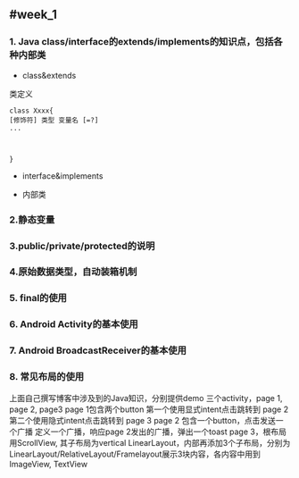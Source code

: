 #week_1
 ---
### 1. Java class/interface的extends/implements的知识点，包括各种内部类 
 * class&extends
 
类定义

    class Xxxx{
    [修饰符] 类型 变量名 [=?]
    ...
	
    
    
    }


 * interface&implements





 * 内部类 




### 2.静态变量 


### 3.public/private/protected的说明 
 
### 4.原始数据类型，自动装箱机制 
 
### 5. final的使用

### 6. Android Activity的基本使用

### 7. Android BroadcastReceiver的基本使用

### 8. 常见布局的使用








上面自己撰写博客中涉及到的Java知识，分别提供demo
三个activity，page 1, page 2, page3 
page 1包含两个button 第一个使用显式intent点击跳转到 
page 2 第二个使用隐式intent点击跳转到 page 3 
page 2 包含一个button，点击发送一个广播 
定义一个广播，响应page 2发出的广播，弹出一个toast 
page 3，根布局用ScrollView, 其子布局为vertical LinearLayout，内部再添加3个子布局，分别为LinearLayout/RelativeLayout/Framelayout展示3块内容，各内容中用到ImageView, TextView
